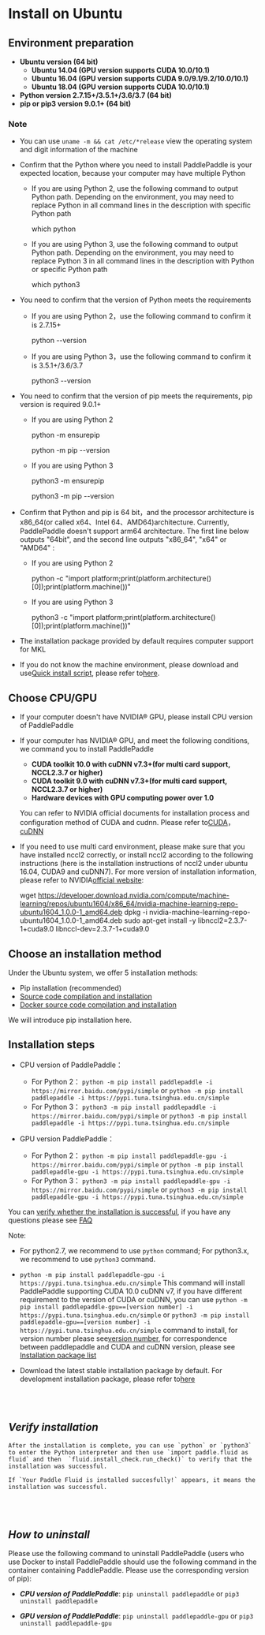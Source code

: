# **Install on Ubuntu**

## Environment preparation

* **Ubuntu version (64 bit)**
    * **Ubuntu 14.04 (GPU version supports CUDA 10.0/10.1)**
    * **Ubuntu 16.04 (GPU version supports CUDA 9.0/9.1/9.2/10.0/10.1)**
    * **Ubuntu 18.04 (GPU version supports CUDA 10.0/10.1)**
* **Python version 2.7.15+/3.5.1+/3.6/3.7 (64 bit)**
* **pip or pip3 version 9.0.1+ (64 bit)**

### Note


* You can use `uname -m && cat /etc/*release` view the operating system and digit information of the machine
* Confirm that the Python where you need to install PaddlePaddle is your expected location, because your computer may have multiple Python

    * If you are using Python 2, use the following command to output Python path. Depending on the environment, you may need to replace Python in all command lines in the description with specific Python path

        which python

    * If you are using Python 3, use the following command to output Python path. Depending on the environment, you may need to replace Python 3 in all command lines in the description with Python or specific Python path

        which python3

* You need to confirm that the version of Python meets the requirements
    * If you are using Python 2，use the following command to confirm it is 2.7.15+

        python --version

    * If you are using Python 3，use the following command to confirm it is 3.5.1+/3.6/3.7

        python3 --version

* You need to confirm that the version of pip meets the requirements, pip version is required 9.0.1+

    * If you are using Python 2

        python -m ensurepip

        python -m pip --version

    * If you are using Python 3

        python3 -m ensurepip

        python3 -m pip --version

* Confirm that Python and pip is 64 bit，and the processor architecture is x86_64(or called x64、Intel 64、AMD64)architecture. Currently, PaddlePaddle doesn't support arm64 architecture. The first line below outputs "64bit", and the second line outputs "x86_64", "x64" or "AMD64" :

    * If you are using Python 2

        python -c "import platform;print(platform.architecture()[0]);print(platform.machine())"

    * If you are using Python 3

        python3 -c "import platform;print(platform.architecture()[0]);print(platform.machine())"

* The installation package provided by default requires computer support for MKL
* If you do not know the machine environment, please download and use[Quick install script](https://fast-install.bj.bcebos.com/fast_install.sh), please refer to[here](https://github.com/PaddlePaddle/FluidDoc/tree/develop/doc/fluid/beginners_guide/install/install_script.md).

## Choose CPU/GPU

* If your computer doesn't have NVIDIA® GPU, please install CPU version of PaddlePaddle

* If your computer has NVIDIA® GPU, and meet the following conditions, we command you to install PaddlePaddle
	* **CUDA toolkit 10.0 with cuDNN v7.3+(for multi card support, NCCL2.3.7 or higher)**
	* **CUDA toolkit 9.0 with cuDNN v7.3+(for multi card support, NCCL2.3.7 or higher)**
	* **Hardware devices with GPU computing power over 1.0**


	You can refer to NVIDIA official documents for installation process and configuration method of CUDA and cudnn. Please refer to[CUDA](https://docs.nvidia.com/cuda/cuda-installation-guide-linux/)，[cuDNN](https://docs.nvidia.com/deeplearning/sdk/cudnn-install/)

* If you need to use multi card environment, please make sure that you have installed nccl2 correctly, or install nccl2 according to the following instructions (here is the installation instructions of nccl2 under ubuntu 16.04, CUDA9 and cuDNN7). For more version of installation information, please refer to NVIDIA[official website](https://developer.nvidia.com/nccl):


	wget https://developer.download.nvidia.com/compute/machine-learning/repos/ubuntu1604/x86_64/nvidia-machine-learning-repo-ubuntu1604_1.0.0-1_amd64.deb
	dpkg -i nvidia-machine-learning-repo-ubuntu1604_1.0.0-1_amd64.deb
	sudo apt-get install -y libnccl2=2.3.7-1+cuda9.0 libnccl-dev=2.3.7-1+cuda9.0



## Choose an installation method

Under the Ubuntu system, we offer 5 installation methods:

* Pip installation (recommended)
* [Source code compilation and installation](./compile/compile_Ubuntu.html#ubt_source)
* [Docker source code compilation and installation](./compile/compile_Ubuntu.html#ubt_docker)

We will introduce pip installation here.

## Installation steps

* CPU version of PaddlePaddle：
  * For Python 2： `python -m pip install paddlepaddle -i https://mirror.baidu.com/pypi/simple` or `python -m pip install paddlepaddle -i https://pypi.tuna.tsinghua.edu.cn/simple`
  * For Python 3： `python3 -m pip install paddlepaddle -i https://mirror.baidu.com/pypi/simple` or `python3 -m pip install paddlepaddle -i https://pypi.tuna.tsinghua.edu.cn/simple`

* GPU version PaddlePaddle：
  * For Python 2： `python -m pip install paddlepaddle-gpu -i https://mirror.baidu.com/pypi/simple` or `python -m pip install paddlepaddle-gpu -i https://pypi.tuna.tsinghua.edu.cn/simple`
  * For Python 3： `python3 -m pip install paddlepaddle-gpu -i https://mirror.baidu.com/pypi/simple` or `python3 -m pip install paddlepaddle-gpu -i https://pypi.tuna.tsinghua.edu.cn/simple`

You can [verify whether the installation is successful](#check), if you have any questions please see [FAQ](./FAQ.html)

Note:

* For python2.7, we recommend to use `python` command; For python3.x, we recommend to use `python3` command.

* `python -m pip install paddlepaddle-gpu -i https://pypi.tuna.tsinghua.edu.cn/simple` This command will install PaddlePaddle supporting CUDA 10.0 cuDNN v7, if you have different requirement to the version of CUDA or cuDNN, you can use `python -m pip install paddlepaddle-gpu==[version number] -i https://pypi.tuna.tsinghua.edu.cn/simple` or  `python3 -m pip install paddlepaddle-gpu==[version number] -i https://pypi.tuna.tsinghua.edu.cn/simple` command to install, for version number please see[version number](https://pypi.org/project/paddlepaddle-gpu#history), for correspondence between paddlepaddle and CUDA and cuDNN version, please see [Installation package list](./Tables.html#whls)


* Download the latest stable installation package by default. For development installation package, please refer to[here](./Tables.html#ciwhls)

<a name="check"></a>
<br/><br/>
## ***Verify installation***

    After the installation is complete, you can use `python` or `python3` to enter the Python interpreter and then use `import paddle.fluid as fluid` and then  `fluid.install_check.run_check()` to verify that the installation was successful.

    If `Your Paddle Fluid is installed succesfully!` appears, it means the installation was successful.

<br/><br/>
## ***How to uninstall***

Please use the following command to uninstall PaddlePaddle (users who use Docker to install PaddlePaddle should use the following command in the container containing PaddlePaddle. Please use the corresponding version of pip):

* ***CPU version of PaddlePaddle***: `pip uninstall paddlepaddle` or `pip3 uninstall paddlepaddle`

- ***GPU version of PaddlePaddle***: `pip uninstall paddlepaddle-gpu` or `pip3 uninstall paddlepaddle-gpu`
